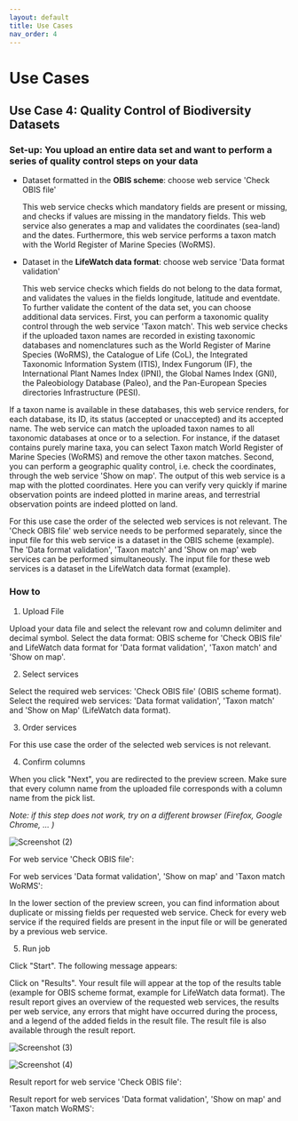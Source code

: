 ```yaml
---
layout: default
title: Use Cases
nav_order: 4
---
```


# Use Cases

## Use Case 4: Quality Control of Biodiversity Datasets 

### Set-up: You upload an entire data set and want to perform a series of quality control steps on your data

- Dataset formatted in the **OBIS scheme**: choose web service 'Check OBIS file'

  This web service checks which mandatory fields are present or missing, and checks if values are missing in the mandatory fields. This web service also generates a map and validates the coordinates (sea-land) and the dates. Furthermore, this web service performs a taxon match with the World Register of Marine Species (WoRMS).

- Dataset in the **LifeWatch data format**: choose web service 'Data format validation'

  This web service checks which fields do not belong to the data format, and validates the values in the fields longitude, latitude and eventdate. To further validate the content of the data set, you can choose additional data services. First, you can perform a taxonomic quality control through the web service 'Taxon match'. This web service checks if the uploaded taxon names are recorded in existing taxonomic databases and nomenclatures such as the World Register of Marine Species (WoRMS), the Catalogue of Life (CoL), the Integrated Taxonomic Information System (ITIS), Index Fungorum (IF), the International Plant Names Index (IPNI), the Global Names Index (GNI), the Paleobiology Database (Paleo), and the Pan-European Species directories Infrastructure (PESI).
  
If a taxon name is available in these databases, this web service renders, for each database, its ID, its status (accepted or unaccepted) and its accepted name. The web service can match the uploaded taxon names to all taxonomic databases at once or to a selection. For instance, if the dataset contains purely marine taxa, you can select Taxon match World Register of Marine Species (WoRMS) and remove the other taxon matches. Second, you can perform a geographic quality control, i.e. check the coordinates, through the web service 'Show on map'. The output of this web service is a map with the plotted coordinates. Here you can verify very quickly if marine observation points are indeed plotted in marine areas, and terrestrial observation points are indeed plotted on land.

For this use case the order of the selected web services is not relevant. The 'Check OBIS file' web service needs to be performed separately, since the input file for this web service is a dataset in the OBIS scheme (example). The 'Data format validation', 'Taxon match' and 'Show on map' web services can be performed simultaneously. The input file for these web services is a dataset in the LifeWatch data format (example).

### How to

1. Upload File

Upload your data file and select the relevant row and column delimiter and decimal symbol. Select the data format: OBIS scheme for 'Check OBIS file' and LifeWatch data format for 'Data format validation', 'Taxon match' and 'Show on map'.

2. Select services

Select the required web services: 'Check OBIS file' (OBIS scheme format).
Select the required web services: 'Data format validation', 'Taxon match' and 'Show on Map' (LifeWatch data format).

3. Order services

For this use case the order of the selected web services is not relevant.

4. Confirm columns

When you click "Next", you are redirected to the preview screen. Make sure that every column name from the uploaded file corresponds with a column name from the pick list.

*Note: if this step does not work, try on a different browser (Firefox, Google Chrome, ... )*

![Screenshot (2)](https://github.com/lifewatch/elab-documentation/assets/144227108/ebbbaa69-44e2-4f49-816b-bac95f638807)

For web service 'Check OBIS file':

For web services 'Data format validation', 'Show on map' and 'Taxon match WoRMS':

In the lower section of the preview screen, you can find information about duplicate or missing fields per requested web service. Check for every web service if the required fields are present in the input file or will be generated by a previous web service.

5. Run job

Click "Start". The following message appears:

Click on "Results". Your result file will appear at the top of the results table (example for OBIS scheme format, example for LifeWatch data format). The result report gives an overview of the requested web services, the results per web service, any errors that might have occurred during the process, and a legend of the added fields in the result file. The result file is also available through the result report.

![Screenshot (3)](https://github.com/lifewatch/elab-documentation/assets/144227108/52bb3351-143b-4813-aba2-02d4d3464371)


![Screenshot (4)](https://github.com/lifewatch/elab-documentation/assets/144227108/9e3f786b-6b5c-4b06-9685-ba7d2cac5438)

Result report for web service 'Check OBIS file':

Result report for web services 'Data format validation', 'Show on map' and 'Taxon match WoRMS':


